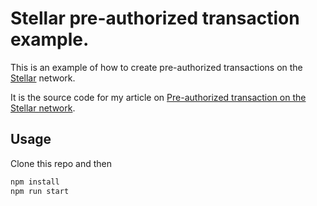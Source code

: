 # Stellar pre-authorized transaction example.

This is an example of how to create pre-authorized transactions on the [Stellar](https://stellar.org) network.

It is the source code for my article on [Pre-authorized transaction on the Stellar network](http://oliha.dev/articles/pre-authorized-transaction-on-the-stellar-network).

## Usage

Clone this repo and then

```bash
npm install
npm run start
```
